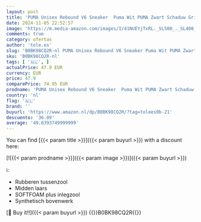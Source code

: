 ```yaml
---
layout: post
title: 'PUMA Unisex Rebound V6 Sneaker  Puma Wit PUMA Zwart Schaduw Grijs  42 EU'
date: 2024-11-05 22:52:57
image: 'https://m.media-amazon.com/images/I/41NUEYjTxRL._SL500_._SL400_.jpg'
comments: true
category: ofertas
author: 'tole.es'
slug: 'B0BK98CQ2R-nl PUMA Unisex Rebound V6 Sneaker Puma Wit PUMA Zwart Schaduw...'
sku: 'B0BK98CQ2R-nl'
tags: [ '🇳🇱', ]
actualPrice: 47.9 EUR
currency: EUR
price: 47.9
comparePrice: 74.95 EUR
prodname: 'PUMA Unisex Rebound V6 Sneaker  Puma Wit PUMA Zwart Schaduw Grijs  42 EU'
country: 'nl'
flag: '🇳🇱'
brand: ''
buyurl: 'https://www.amazon.nl/dp/B0BK98CQ2R/?tag=tolees0b-21'
descuento: '36.09'
average: '49.0393749999999'
---
```


You can find [{{< param title >}}]({{< param buyurl >}}) with a discount here:

[![{{< param prodname >}}]({{< param image >}})]({{< param buyurl >}})

ℹ️:

- Rubberen tussenzool
- Midden laars
- SOFTFOAM plus inlegzool
- Synthetisch bovenwerk

[🛒 Buy it!!]({{< param buyurl >}})
{{<world>}}B0BK98CQ2R{{</world>}}
